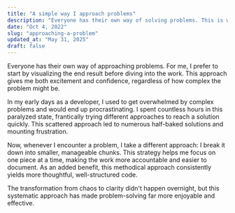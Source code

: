 ```yaml
---
title: "A simple way I approach problems"
description: "Everyone has their own way of solving problems. This is what works for me so far—but I’m always open to learning better ways."
date: "Oct 4, 2022"
slug: "approaching-a-problem"
updated_at: "May 31, 2025"
draft: false
---
```


Everyone has their own way of approaching problems. For me, I prefer to start by visualizing the end result before diving into the work. This approach gives me both excitement and confidence, regardless of how complex the problem might be.

In my early days as a developer, I used to get overwhelmed by complex problems and would end up procrastinating. I spent countless hours in this paralyzed state, frantically trying different approaches to reach a solution quickly. This scattered approach led to numerous half-baked solutions and mounting frustration.

Now, whenever I encounter a problem, I take a different approach: I break it down into smaller, manageable chunks. This strategy helps me focus on one piece at a time, making the work more accountable and easier to document. As an added benefit, this methodical approach consistently yields more thoughtful, well-structured code.

The transformation from chaos to clarity didn't happen overnight, but this systematic approach has made problem-solving far more enjoyable and effective.
